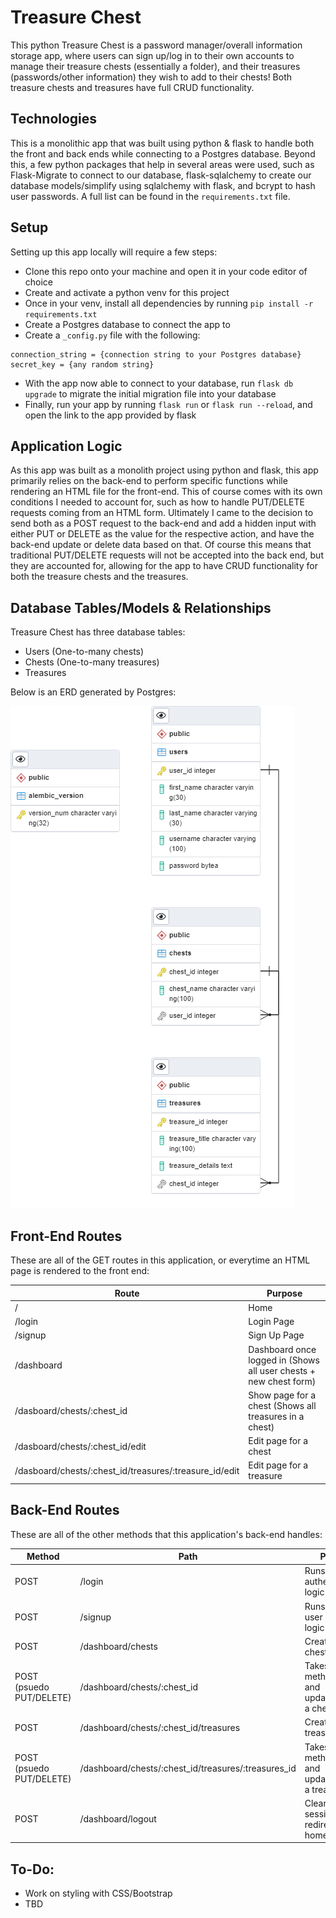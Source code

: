 # Treasure Chest
This python Treasure Chest is a password manager/overall information storage app, where users can sign up/log in to their own accounts to manage their treasure chests 
(essentially a folder), and their treasures (passwords/other information) they wish to add to their chests! Both treasure chests and treasures have full CRUD functionality.

## Technologies
This is a monolithic app that was built using python & flask to handle both the front and back ends while connecting to a Postgres database. 
Beyond this, a few python packages that help in several areas were used, such as Flask-Migrate to connect to our database, flask-sqlalchemy to create our database
models/simplify using sqlalchemy with flask, and bcrypt to hash user passwords. A full list can be found in the `requirements.txt` file.

## Setup
Setting up this app locally will require a few steps:
- Clone this repo onto your machine and open it in your code editor of choice
- Create and activate a python venv for this project
- Once in your venv, install all dependencies by running `pip install -r requirements.txt`
- Create a Postgres database to connect the app to
- Create a `_config.py` file with the following:
```
connection_string = {connection string to your Postgres database}
secret_key = {any random string}
```
- With the app now able to connect to your database, run `flask db upgrade` to migrate the initial migration file into your database
- Finally, run your app by running `flask run` or `flask run --reload`, and open the link to the app provided by flask

## Application Logic
As this app was built as a monolith project using python and flask, this app primarily relies on the back-end to perform specific functions while rendering an HTML file for the 
front-end. This of course comes with its own conditions I needed to account for, such as how to handle PUT/DELETE requests coming from an HTML form. Ultimately I came to the decision 
to send both as a POST request to the back-end and add a hidden input with either PUT or DELETE as the value for the respective action, and have the back-end update or delete data
based on that. Of course this means that traditional PUT/DELETE requests will not be accepted into the back end, but they are accounted for, allowing for the app to have CRUD
functionality for both the treasure chests and the treasures.

## Database Tables/Models & Relationships
Treasure Chest has three database tables:
- Users (One-to-many chests)
- Chests (One-to-many treasures)
- Treasures

Below is an ERD generated by Postgres:

![Database ERD](/documentation/Database%20ERD.png)

## Front-End Routes
These are all of the GET routes in this application, or everytime an HTML page is rendered to the front end:

| Route | Purpose |
| ----- | ----- |
| / | Home |
| /login | Login Page |
| /signup | Sign Up Page |
| /dashboard | Dashboard once logged in (Shows all user chests + new chest form) |
| /dasboard/chests/:chest_id | Show page for a chest (Shows all treasures in a chest) |
| /dasboard/chests/:chest_id/edit | Edit page for a chest |
| /dasboard/chests/:chest_id/treasures/:treasure_id/edit | Edit page for a treasure |

## Back-End Routes
These are all of the other methods that this application's back-end handles:

| Method | Path | Purpose |
| ----- | ------ | ------ |
| POST | /login | Runs user authentication logic |
| POST | /signup | Runs first time user signup logic |
| POST | /dashboard/chests | Creates a new chest |
| POST (psuedo PUT/DELETE) | /dashboard/chests/:chest_id | Takes in method sent and updates/deletes a chest |
| POST | /dashboard/chests/:chest_id/treasures | Creates a new treasure |
| POST (psuedo PUT/DELETE) | /dashboard/chests/:chest_id/treasures/:treasures_id | Takes in method sent and updates/deletes a treasure |
| POST | /dashboard/logout | Clears user session and redirects to home |

## To-Do:
- Work on styling with CSS/Bootstrap
- TBD